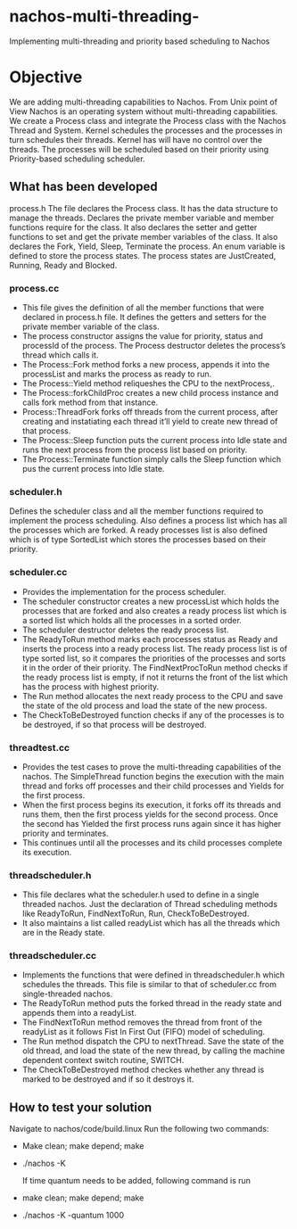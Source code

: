 # nachos-multi-threading-
Implementing multi-threading and priority based scheduling to Nachos 

# Objective
We are adding multi-threading capabilities to Nachos. From Unix point of
View Nachos is an operating system without multi-threading capabilities. We create a Process class and integrate the Process class with the Nachos Thread and System. Kernel schedules the processes and the processes in turn schedules their threads. Kernel has will have no control over the threads. The processes will be scheduled based on their priority using Priority-based scheduling scheduler. 

## What has been developed 

process.h
The file declares the Process class. It has the data structure to manage the threads. Declares the private member variable and member functions require for the class. It also declares the setter and getter functions to set and get the private member variables of the class. It also declares the Fork, Yield, Sleep, Terminate the process. An enum variable is defined to store the process states. The process states are JustCreated, Running, Ready and Blocked. 

### process.cc
*	This file gives the definition of all the member functions that were declared in process.h file. It defines the getters and setters for the private member variable of the class. 
*	The process constructor assigns the value for priority, status and processId of the process. The Process destructor deletes the process’s thread which calls it.  
*	The Process::Fork method forks a new process, appends it into  the processList and marks the process as ready to run. 
*	The Process::Yield method reliqueshes the CPU to the nextProcess,. 
*	The Process::forkChildProc creates a new child process instance and calls fork method from that instance. 
*	Process::ThreadFork forks off threads from the current process, after creating and instatiating each thread it’ll yield to create new thread of that process. 
*	The Process::Sleep function puts the current process into Idle state and runs the next process from the process list based on priority. 
*	The Process::Terminate function simply calls the Sleep function which pus the current process into Idle state. 

### scheduler.h
Defines the scheduler class and all the member functions required to implement the process scheduling. Also defines a process list which has all the processes which are forked. A ready processes list is also defined which is of type SortedList which stores the processes based on their priority.  

### scheduler.cc 
*	Provides the implementation for the process scheduler. 
*	The scheduler constructor creates a new processList which holds the processes that are forked and also creates a ready process list which is a sorted list which holds all the processes in a sorted order. 
*	The scheduler destructor deletes the ready process list. 
*	The ReadyToRun method marks each processes status as Ready and inserts the process into a ready process list. The ready process list is of type sorted list, so it compares the priorities of the processes and sorts it in the order of their priority. The FindNextProcToRun method checks if the ready process list is empty, if not it returns the front of the list which has the process with highest priority.  
*	The Run method allocates the next ready process to the CPU and save the state of the old process and load the state of the new process. 
*	The CheckToBeDestroyed function checks if any of the processes is to be destroyed, if so that process will be destroyed. 

### threadtest.cc
*	Provides the test cases to prove the multi-threading capabilities of the nachos. The SimpleThread function begins the execution with the main thread and forks off processes and their child processes and Yields for the first process. 
*	When the first process begins its execution, it forks off its threads and runs them, then the first process yields for the second process. Once the second has Yielded the first process runs again since it has higher priority and terminates. 
*	This continues until all the processes and its child processes complete its execution. 

### threadscheduler.h
*	This file declares what the scheduler.h used to define in a single threaded nachos. Just the declaration of Thread scheduling methods like ReadyToRun, FindNextToRun, Run, CheckToBeDestroyed. 
*	It also maintains a list called readyList which has all the threads which are in the Ready state. 

### threadscheduler.cc
*	Implements the functions that were defined in threadscheduler.h which schedules the threads. This file is similar to that of scheduler.cc from single-threaded nachos. 
*	The ReadyToRun method puts the forked thread in the ready state and appends them into a readyList. 
*	The FindNextToRun method removes the thread from front of the readyList as it follows Fist In First Out (FIFO) model of scheduling. 
*	The Run method dispatch the CPU to nextThread.  Save the state of the old thread, and load the state of the new thread, by calling the machine dependent context switch routine, SWITCH. 
*	The CheckToBeDestroyed method checkes whether any thread is marked to be destroyed and if so it destroys it. 

## How to test your solution 
Navigate to nachos/code/build.linux 
Run the following two commands: 
*	Make clean; make depend; make 
*	./nachos -K 
	
	If time quantum needs to be added, following command is run
*	make clean; make depend; make
*	./nachos -K -quantum 1000


